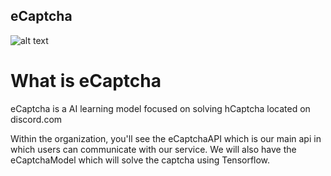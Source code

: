 ## eCaptcha
![alt text]([http://url/to/img.png](https://i.redd.it/tnld76wp34z71.png))

# What is eCaptcha
eCaptcha is a AI learning model focused on solving hCaptcha located on discord.com

Within the organization, you'll see the eCaptchaAPI which is our main api in which users can communicate with our service. We will also have the eCaptchaModel which will solve the captcha using Tensorflow.
